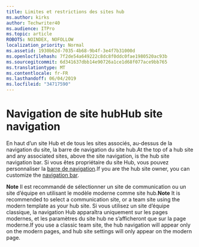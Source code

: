```yaml
---
title: Limites et restrictions des sites hub
ms.author: kirks
author: Techwriter40
ms.audience: ITPro
ms.topic: article
ROBOTS: NOINDEX, NOFOLLOW
localization_priority: Normal
ms.assetid: 1930b62d-7035-4b68-9b4f-3e4f7b31000d
ms.openlocfilehash: 7f2de54a649222c8dc8f0ddc0fae1980520ac93b
ms.sourcegitcommit: 6d341637dbb14e90726a1ce1d68f077ace9bb765
ms.translationtype: MT
ms.contentlocale: fr-FR
ms.lasthandoff: 06/04/2019
ms.locfileid: "34717590"
---
```

# <a name="hub-site-navigation"></a><span data-ttu-id="21796-102">Navigation de site hub</span><span class="sxs-lookup"><span data-stu-id="21796-102">Hub site navigation</span></span>

<span data-ttu-id="21796-103">En haut d’un site Hub et de tous les sites associés, au-dessus de la navigation du site, la barre de navigation du site hub.</span><span class="sxs-lookup"><span data-stu-id="21796-103">At the top of a hub site and any associated sites, above the site navigation, is the hub site navigation bar.</span></span> <span data-ttu-id="21796-104">Si vous êtes propriétaire du site Hub, vous pouvez personnaliser la [barre de navigation](https://support.office.com/en-us/article/customize-the-navigation-on-your-sharepoint-site-3cd61ae7-a9ed-4e1e-bf6d-4655f0bf25ca#hubnav).</span><span class="sxs-lookup"><span data-stu-id="21796-104">If you are the hub site owner, you can customize the [navigation bar](https://support.office.com/en-us/article/customize-the-navigation-on-your-sharepoint-site-3cd61ae7-a9ed-4e1e-bf6d-4655f0bf25ca#hubnav).</span></span> 

<span data-ttu-id="21796-105">**Note** Il est recommandé de sélectionner un site de communication ou un site d’équipe en utilisant le modèle moderne comme site hub.</span><span class="sxs-lookup"><span data-stu-id="21796-105">**Note** It is recommended to select a communication site, or a team site using the modern template as your hub site.</span></span> <span data-ttu-id="21796-106">Si vous utilisez un site d’équipe classique, la navigation Hub apparaîtra uniquement sur les pages modernes, et les paramètres du site hub ne s’afficheront que sur la page moderne.</span><span class="sxs-lookup"><span data-stu-id="21796-106">If you use a classic team site, the hub navigation will appear only on the modern pages, and hub site settings will only appear on the modern page.</span></span> 


